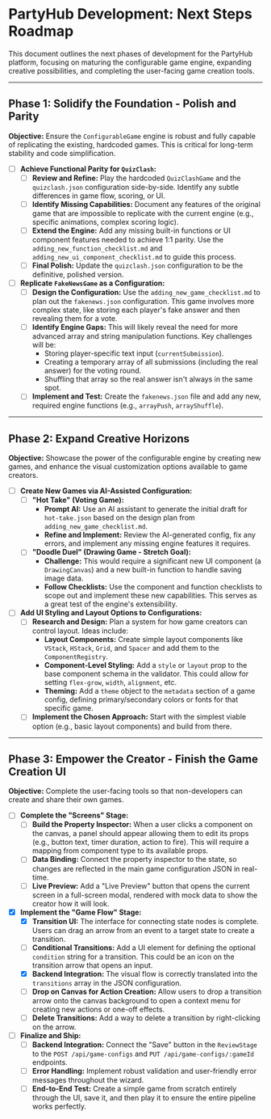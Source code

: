 # PartyHub Development: Next Steps Roadmap

This document outlines the next phases of development for the PartyHub platform, focusing on maturing the configurable game engine, expanding creative possibilities, and completing the user-facing game creation tools.

---

## Phase 1: Solidify the Foundation - Polish and Parity

**Objective:** Ensure the `ConfigurableGame` engine is robust and fully capable of replicating the existing, hardcoded games. This is critical for long-term stability and code simplification.

-   [ ] **Achieve Functional Parity for `QuizClash`:**
    -   [ ] **Review and Refine:** Play the hardcoded `QuizClashGame` and the `quizclash.json` configuration side-by-side. Identify any subtle differences in game flow, scoring, or UI.
    -   [ ] **Identify Missing Capabilities:** Document any features of the original game that are impossible to replicate with the current engine (e.g., specific animations, complex scoring logic).
    -   [ ] **Extend the Engine:** Add any missing built-in functions or UI component features needed to achieve 1:1 parity. Use the `adding_new_function_checklist.md` and `adding_new_ui_component_checklist.md` to guide this process.
    -   [ ] **Final Polish:** Update the `quizclash.json` configuration to be the definitive, polished version.

-   [ ] **Replicate `FakeNewsGame` as a Configuration:**
    -   [ ] **Design the Configuration:** Use the `adding_new_game_checklist.md` to plan out the `fakenews.json` configuration. This game involves more complex state, like storing each player's fake answer and then revealing them for a vote.
    -   [ ] **Identify Engine Gaps:** This will likely reveal the need for more advanced array and string manipulation functions. Key challenges will be:
        -   Storing player-specific text input (`currentSubmission`).
        -   Creating a temporary array of all submissions (including the real answer) for the voting round.
        -   Shuffling that array so the real answer isn't always in the same spot.
    -   [ ] **Implement and Test:** Create the `fakenews.json` file and add any new, required engine functions (e.g., `arrayPush`, `arrayShuffle`).

---

## Phase 2: Expand Creative Horizons

**Objective:** Showcase the power of the configurable engine by creating new games, and enhance the visual customization options available to game creators.

-   [ ] **Create New Games via AI-Assisted Configuration:**
    -   [ ] **"Hot Take" (Voting Game):**
        -   **Prompt AI:** Use an AI assistant to generate the initial draft for `hot-take.json` based on the design plan from `adding_new_game_checklist.md`.
        -   **Refine and Implement:** Review the AI-generated config, fix any errors, and implement any missing engine features it requires.
    -   [ ] **"Doodle Duel" (Drawing Game - Stretch Goal):**
        -   **Challenge:** This would require a significant new UI component (a `DrawingCanvas`) and a new built-in function to handle saving image data.
        -   **Follow Checklists:** Use the component and function checklists to scope out and implement these new capabilities. This serves as a great test of the engine's extensibility.

-   [ ] **Add UI Styling and Layout Options to Configurations:**
    -   [ ] **Research and Design:** Plan a system for how game creators can control layout. Ideas include:
        -   **Layout Components:** Create simple layout components like `VStack`, `HStack`, `Grid`, and `Spacer` and add them to the `ComponentRegistry`.
        -   **Component-Level Styling:** Add a `style` or `layout` prop to the base component schema in the validator. This could allow for setting `flex-grow`, `width`, `alignment`, etc.
        -   **Theming:** Add a `theme` object to the `metadata` section of a game config, defining primary/secondary colors or fonts for that specific game.
    -   [ ] **Implement the Chosen Approach:** Start with the simplest viable option (e.g., basic layout components) and build from there.

---

## Phase 3: Empower the Creator - Finish the Game Creation UI

**Objective:** Complete the user-facing tools so that non-developers can create and share their own games.

-   [ ] **Complete the "Screens" Stage:**
    -   [ ] **Build the Property Inspector:** When a user clicks a component on the canvas, a panel should appear allowing them to edit its props (e.g., button text, timer duration, action to fire). This will require a mapping from component type to its available props.
    -   [ ] **Data Binding:** Connect the property inspector to the state, so changes are reflected in the main game configuration JSON in real-time.
    -   [ ] **Live Preview:** Add a "Live Preview" button that opens the current screen in a full-screen modal, rendered with mock data to show the creator how it will look.

-   [x] **Implement the "Game Flow" Stage:**
    -   [x] **Transition UI:** The interface for connecting state nodes is complete. Users can drag an arrow from an event to a target state to create a transition.
    -   [ ] **Conditional Transitions:** Add a UI element for defining the optional `condition` string for a transition. This could be an icon on the transition arrow that opens an input.
    -   [x] **Backend Integration:** The visual flow is correctly translated into the `transitions` array in the JSON configuration.
    -   [ ] **Drop on Canvas for Action Creation:** Allow users to drop a transition arrow onto the canvas background to open a context menu for creating new actions or one-off effects.
    -   [ ] **Delete Transitions:** Add a way to delete a transition by right-clicking on the arrow.

-   [ ] **Finalize and Ship:**
    -   [ ] **Backend Integration:** Connect the "Save" button in the `ReviewStage` to the `POST /api/game-configs` and `PUT /api/game-configs/:gameId` endpoints.
    -   [ ] **Error Handling:** Implement robust validation and user-friendly error messages throughout the wizard.
    -   [ ] **End-to-End Test:** Create a simple game from scratch entirely through the UI, save it, and then play it to ensure the entire pipeline works perfectly.
